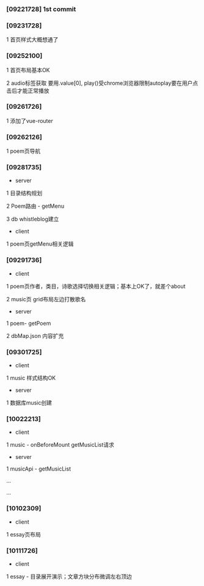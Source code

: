 ### [09221728] 1st commit

### [09231728]

1 首页样式大概想通了

### [09252100]

1 首页布局基本OK

2 audio标签获取 要用.value[0], play()受chrome浏览器限制autoplay要在用户点击后才能正常播放

### [09261726]

1 添加了vue-router

### [09262126]

1 poem页导航

### [09281735]

-  server

1 目录结构规划

2 Poem路由 - getMenu

3 db whistleblog建立

- client

1 poem页getMenu相关逻辑

### [09291736]

- client

1 poem页作者，类目，诗歌选择切换相关逻辑；基本上OK了，就差个about

2 music页 grid布局左边打散歌名

- server

1 poem- getPoem

2 dbMap.json 内容扩充

### [09301725]

- client

1 music 样式结构OK

- server

1 数据库music创建

### [10022213]

- client 

1 music - onBeforeMount getMusicList请求

- server

1 musicApi - getMusicList

...

...

### [10102309]

- client

1 essay页布局

### [10111726]

- client

1 essay - 目录展开演示；文章方块分布微调左右顶边